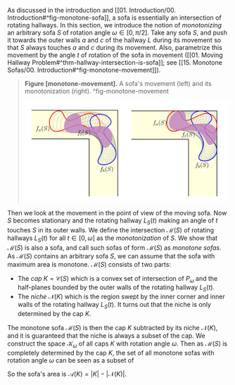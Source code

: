 As discussed in the introduction and [[01. Introduction/00. Introduction#^fig-monotone-sofa]], a sofa is essentially an intersection of rotating hallways. In this section, we introduce the notion of _monotonizing_ an arbitrary sofa $S$ of rotation angle $\omega \in [0, \pi/2]$. Take any sofa $S$, and push it towards the outer walls $a$ and $c$ of the hallway $L$ during its movement so that $S$ always touches $a$ and $c$ during its movement. Also, parametrize this movement by the angle $t$ of rotation of the sofa in movement ([[01. Moving Hallway Problem#^thm-hallway-intersection-is-sofa]]; see [[15. Monotone Sofas/00. Introduction#^fig-monotone-movement]]).

> __Figure [monotone-movement].__ A sofa's movement (left) and its monotonization (right). ^fig-monotone-movement
> 
> ![70%](images/monotone-movement.svg)

Then we look at the movement in the point of view of the moving sofa. Now $S$ becomes stationary and the rotating hallway $L_S(t)$ making an angle of $t$ touches $S$ in its outer walls. We define the intersection $\mathcal{M}(S)$ of rotating hallways $L_S(t)$ for all $t \in [0, \omega]$ as the _monotonization_ of $S$. We show that $\mathcal{M}(S)$ is also a sofa, and call such sofas of form $\mathcal{M}(S)$ as _monotone sofas_. As $\mathcal{M}(S)$ contains an arbitrary sofa $S$, we can assume that the sofa with maximum area is monotone. $\mathcal{M}(S)$ consists of two parts:

- The _cap_ $K = \mathcal{C}(S)$ which is a convex set of intersection of $P_\omega$ and the half-planes bounded by the outer walls of the rotating hallway $L_S(t)$. 
- The _niche_ $\mathcal{N}(K)$ which is the region swept by the inner corner and inner walls of the rotating hallway $L_S(t)$. It turns out that the niche is only determined by the cap $K$.

The monotone sofa $\mathcal{M}(S)$ is then the cap $K$ subtracted by its niche $\mathcal{N}(K)$, and it is guaranteed that the niche is always a subset of the cap. We construct the space $\mathcal{K}_\omega$ of all caps $K$ with rotation angle $\omega$. Then as $\mathcal{M}(S)$ is completely determined by the cap $K$, the set of all monotone sofas with rotation angle $\omega$ can be seen as a subset of 

So the sofa's area is $\mathcal{A}(K) = |K| - |\mathcal{N}(K)|$. 